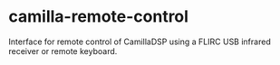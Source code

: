 # camilla-remote-control
Interface for remote control of CamillaDSP using a FLIRC USB infrared receiver or remote keyboard.
